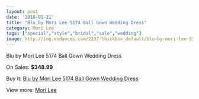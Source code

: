 ```yaml
---
layout: post
date: '2018-01-21'
title: "Blu by Mori Lee 5174 Ball Gown Wedding Dress"
category: Mori Lee
tags: ["special","style","bridal","sale","wedding"]
image: http://img.eudances.com/2237-thickbox_default/blu-by-mori-lee-5174-ball-gown-wedding-dress.jpg
---
```

Blu by Mori Lee 5174 Ball Gown Wedding Dress

On Sales: **$348.99**
<a href="https://www.eudances.com/en/mori-lee/748-blu-by-mori-lee-5174-ball-gown-wedding-dress.html"><amp-img layout="responsive" width="600" height="600" src="//img.eudances.com/2237-thickbox_default/blu-by-mori-lee-5174-ball-gown-wedding-dress.jpg" alt="Blu by Mori Lee 5174 Ball Gown Wedding Dress 0" /></a>
<a href="https://www.eudances.com/en/mori-lee/748-blu-by-mori-lee-5174-ball-gown-wedding-dress.html"><amp-img layout="responsive" width="600" height="600" src="//img.eudances.com/2241-thickbox_default/blu-by-mori-lee-5174-ball-gown-wedding-dress.jpg" alt="Blu by Mori Lee 5174 Ball Gown Wedding Dress 1" /></a>
<a href="https://www.eudances.com/en/mori-lee/748-blu-by-mori-lee-5174-ball-gown-wedding-dress.html"><amp-img layout="responsive" width="600" height="600" src="//img.eudances.com/2240-thickbox_default/blu-by-mori-lee-5174-ball-gown-wedding-dress.jpg" alt="Blu by Mori Lee 5174 Ball Gown Wedding Dress 2" /></a>
<a href="https://www.eudances.com/en/mori-lee/748-blu-by-mori-lee-5174-ball-gown-wedding-dress.html"><amp-img layout="responsive" width="600" height="600" src="//img.eudances.com/2239-thickbox_default/blu-by-mori-lee-5174-ball-gown-wedding-dress.jpg" alt="Blu by Mori Lee 5174 Ball Gown Wedding Dress 3" /></a>
<a href="https://www.eudances.com/en/mori-lee/748-blu-by-mori-lee-5174-ball-gown-wedding-dress.html"><amp-img layout="responsive" width="600" height="600" src="//img.eudances.com/2238-thickbox_default/blu-by-mori-lee-5174-ball-gown-wedding-dress.jpg" alt="Blu by Mori Lee 5174 Ball Gown Wedding Dress 4" /></a>

Buy it: [Blu by Mori Lee 5174 Ball Gown Wedding Dress](https://www.eudances.com/en/mori-lee/748-blu-by-mori-lee-5174-ball-gown-wedding-dress.html "Blu by Mori Lee 5174 Ball Gown Wedding Dress")

View more: [Mori Lee](https://www.eudances.com/en/9-mori-lee "Mori Lee")